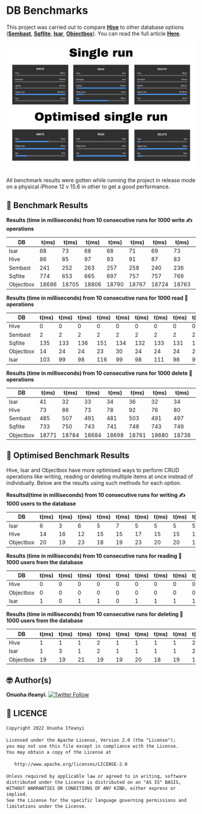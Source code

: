 # DB Benchmarks
This project was carried out to compare [**Hive**](https://pub.dev/packages/hive) to other database options ([**Sembast**](https://pub.dev/packages/sembast), [**Sqflite**](https://pub.dev/packages/sqflite), [**Isar**](https://pub.dev/packages/isar), [**Objectbox**](https://pub.dev/packages/objectbox)). You can read the full article [**Here**](https://linktoarticle.com).

![Image](ss/bm.jpg)

All benchmark results were gotten while running the project in release mode on a physical iPhone 12 v 15.6 in other to get a good performance.

## 🚀 Benchmark Results

**Results (time in milliseconds) from 10 consecutive runs for 1000 write ✍️ operations**

| DB | t(ms) | t(ms) | t(ms) | t(ms) | t(ms) | t(ms) | t(ms) | t(ms) | t(ms) | t(ms) | Avg(ms) |
|----|-------|-------|-------|-------|-------|-------|-------|-------|-------|-------|---------|
| Isar | 68 | 73 | 68 | 68 | 71 | 69 | 73 | 69 | 68 | 70 | 69.7 |
| Hive | 86 | 85 | 97 | 93 | 91 | 87 | 83 | 90 | 91 | 100 | 90.5 |
| Sembast | 241 | 252 | 263 | 257 | 258 | 240 | 236 | 253 | 257 | 246 | 250.3 |
| Sqflite | 774 | 653 | 665 | 697 | 757 | 757 | 769 | 836 | 758 | 819 | 751.2 |
| Objectbox | 18686 | 18705 | 18806 | 18790 | 18767 | 18724 | 18763 | 18717 | 18739 | 18744 | 18744.1 |

**Results (time in milliseconds) from 10 consecutive runs for 1000 read 📖 operations**

| DB | t(ms) | t(ms) | t(ms) | t(ms) | t(ms) | t(ms) | t(ms) | t(ms) | t(ms) | t(ms) | Avg(ms) |
|----|-------|-------|-------|-------|-------|-------|-------|-------|-------|-------|---------|
| Hive | 0 | 0 | 0 | 0 | 0 | 0 | 0 | 0 | 0 | 0 | 0.0 |
| Sembast | 2 | 2 | 2 | 2 | 2 | 2 | 2 | 2 | 2 | 2 | 2.0 |
| Sqflite | 135 | 133 | 136 | 151 | 134 | 132 | 133 | 131 | 155 | 140 | 138.0 |
| Objectbox | 14  | 24 | 24 | 23  | 30 | 24 | 24  | 24 | 23 | 23  | 23.3  |
| Isar      | 103 | 99 | 98 | 116 | 99 | 98 | 111 | 98 | 98 | 108 | 102.8 |

**Results (time in milliseconds) from 10 consecutive runs for 1000 delete 🚮 operations**

| DB | t(ms) | t(ms) | t(ms) | t(ms) | t(ms) | t(ms) | t(ms) | t(ms) | t(ms) | t(ms) | Avg(ms) |
| --------- | ----- | ----- | ----- | ----- | ----- | ----- | ----- | ----- | ----- | ----- | ------- |
| Isar      | 41    | 32    | 33    | 34    | 36    | 32    | 34    | 33    | 36    | 36    | 34.7    |
| Hive      | 73    | 86    | 73    | 78    | 92    | 76    | 80    | 64    | 65    | 71    | 75.8    |
| Sembast   | 485   | 507   | 491   | 481   | 503   | 491   | 497   | 523   | 503   | 515   | 499.6   |
| Sqflite   | 733   | 750   | 743   | 741   | 748   | 743   | 749   | 754   | 842   | 830   | 763.3   |
| Objectbox | 18771 | 18784 | 18684 | 18698 | 18761 | 18680 | 18738 | 18683 | 18744 | 18739 | 18782.2 |


## 🚀 Optimised Benchmark Results
Hive, Isar and Objectbox have more optimised ways to perform CRUD operations like writing, reading or deleting multiple items at once instead of individually. Below are the results using such methods for each option.

**Resultsd(time in milliseconds) from 10 consecutive runs for writing ✍️ 1000 users to the database**

| DB | t(ms) | t(ms) | t(ms) | t(ms) | t(ms) | t(ms) | t(ms) | t(ms) | t(ms) | t(ms) | Avg(ms) |
| --------- | -- | -- | -- | -- | -- | -- | -- | -- | -- | -- | ---- |
| Isar      | 6  | 3  | 6  | 5  | 7  | 5  | 5  | 5  | 5  | 6  | 5.3  |
| Hive      | 14 | 16 | 12 | 15 | 15 | 17 | 15 | 15 | 14 | 13 | 14.6 |
| Objectbox | 20 | 19 | 23 | 18 | 19 | 23 | 20 | 20 | 19 | 20 | 20.1 |

**Results (time in milliseconds) from 10 consecutive runs for reading 📖 1000 users from the database**

| DB | t(ms) | t(ms) | t(ms) | t(ms) | t(ms) | t(ms) | t(ms) | t(ms) | t(ms) | t(ms) | Avg(ms) |
| --------- | - | - | - | - | - | - | - | - | - | - | --- |
| Hive      | 0 | 0 | 0 | 0 | 0 | 0 | 0 | 0 | 0 | 0 | 0   |
| Objectbox | 0 | 0 | 0 | 0 | 0 | 0 | 0 | 0 | 0 | 0 | 0   |
| Isar      | 1 | 0 | 1 | 1 | 0 | 1 | 1 | 1 | 1 | 1 | 0.8 |

**Results (time in milliseconds) from 10 consecutive runs for deleting 🚮 1000 users from the database**

| DB | t(ms) | t(ms) | t(ms) | t(ms) | t(ms) | t(ms) | t(ms) | t(ms) | t(ms) | t(ms) | Avg(ms) |
| --------- | -- | -- | -- | -- | -- | -- | -- | -- | -- | -- | ---- |
| Hive      | 1  | 1  | 1  | 2  | 1  | 1  | 1  | 1  | 2  | 2  | 1.3  |
| Isar      | 1  | 3  | 1  | 2  | 1  | 1  | 1  | 1  | 2  | 4  | 1.7  |
| Objectbox | 19 | 19 | 21 | 19 | 19 | 20 | 18 | 19 | 19 | 18 | 19.1 |



## 🤓 Author(s)
**Onuoha ifeanyi.** [![Twitter Follow](https://img.shields.io/twitter/follow/onuoha_ifeanyi.svg?style=social)](https://twitter.com/onuoha_ifeanyi)

## 🔖 LICENCE
    Copyright 2022 Onuoha Ifeanyi

    Licensed under the Apache License, Version 2.0 (the "License");
    you may not use this file except in compliance with the License.
    You may obtain a copy of the License at

       http://www.apache.org/licenses/LICENSE-2.0

    Unless required by applicable law or agreed to in writing, software
    distributed under the License is distributed on an "AS IS" BASIS,
    WITHOUT WARRANTIES OR CONDITIONS OF ANY KIND, either express or implied.
    See the License for the specific language governing permissions and
    limitations under the License.
